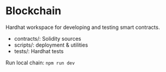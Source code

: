 # Blockchain

Hardhat workspace for developing and testing smart contracts.

- contracts/: Solidity sources
- scripts/: deployment & utilities
- tests/: Hardhat tests

Run local chain: `npm run dev`
